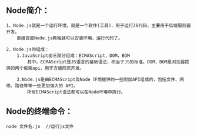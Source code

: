 
## Node简介：
    1、Node.js就是一个运行环境，就是一个软件(工具)，用于运行JS代码，主要用于后端服务器开发。
        直接百度Node.js教程就可以安装环境，运行代码了。

    2、Node.js的组成：
        1.JavaScript由三部分组成：ECMAScript，DOM，BOM
            其中，ECMAScript是JS语言的基础语法，相当于JS的标准。DOM，BOM是浏览器提供的两个框架api，用于方便网页开发。

        2.Node.js是由ECMAScript及Node 环境提供的一些附加API组成的，包括文件、网络、路径等等一些更加强大的 API。
            所有ECMAScript语法都可以在Node环境中执行。

## Node的终端命令：
    node 文件名.js  //运行js文件


    
